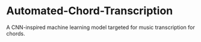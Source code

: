 # Automated-Chord-Transcription
A CNN-inspired machine learning model targeted for music transcription for chords.
